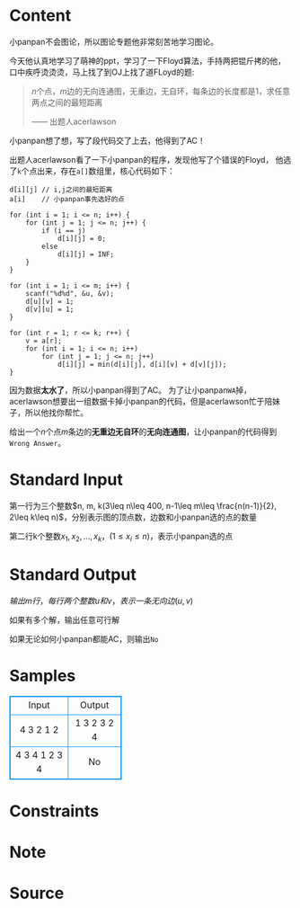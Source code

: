 
# Content

小panpan不会图论，所以图论专题他非常刻苦地学习图论。

今天他认真地学习了萌神的ppt，学习了一下Floyd算法，手持两把锟斤拷的他，
口中疾呼烫烫烫，马上找了到OJ上找了道FLoyd的题:

> $n$个点，$m$边的无向连通图，无重边，无自环，每条边的长度都是1，求任意两点之间的最短距离
> 
>  —— 出题人acerlawson

小panpan想了想，写了段代码交了上去，他得到了AC！

出题人acerlawson看了一下小panpan的程序，发现他写了个错误的Floyd，
他选了`k`个点出来，存在`a[]`数组里，核心代码如下：
```
d[i][j] // i,j之间的最短距离
a[i]    // 小panpan事先选好的点

for (int i = 1; i <= n; i++) {
    for (int j = 1; j <= n; j++) {
        if (i == j)
            d[i][j] = 0;
        else
            d[i][j] = INF;   
    }
}    

for (int i = 1; i <= m; i++) {
    scanf("%d%d", &u, &v);
    d[u][v] = 1;
    d[v][u] = 1;
}

for (int r = 1; r <= k; r++) {
    v = a[r];
    for (int i = 1; i <= n; i++)
        for (int j = 1; j <= n; j++)
            d[i][j] = min(d[i][j], d[i][v] + d[v][j]);
}
```
因为数据**太水了**，所以小panpan得到了AC。
为了让小panpan`WA`掉，acerlawson想要出一组数据卡掉小panpan的代码，但是acerlawson忙于陪妹子，所以他找你帮忙。

给出一个$n$个点$m$条边的**无重边无自环**的**无向连通图**，让小panpan的代码得到`Wrong Answer`。

# Standard Input

第一行为三个整数$n, m, k(3\leq n\leq 400, n-1\leq m\leq \frac{n(n-1)}{2}, 2\leq k\leq n)$，分别表示图的顶点数，边数和小panpan选的点的数量

第二行k个整数$x_1, x_2, ... , x_k$，($1\leq x_i\leq n$)，表示小panpan选的点

# Standard Output

$输出m行，每行两个整数u和v，表示一条无向边(u, v)$

如果有多个解，输出任意可行解

如果无论如何小panpan都能AC，则输出`No`

# Samples

<style>
        table,table tr th, table tr td { border:1px solid #0094ff; }
        table { width: 200px; min-height: 25px; line-height: 25px; text-align: center; border-collapse: collapse;}   
    </style>
<table>
	<tr>
		<td>Input</td>
		<td>Output</td>
	</tr>
<tr><td>4 3 2
1 2 </td><td>1 3
2 3
2 4</td></tr><tr><td>4 3 4
1 2 3 4</td><td>No</td></tr></table>


# Constraints



# Note



# Source


